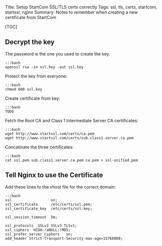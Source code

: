 Title: Setup StartCom SSL/TLS certs correctly
Tags: ssl, tls, certs, startcom, startssl, nginx
Summary: Notes to remember when creating a new certificate from StartCom

[TOC]

## Decrypt the key
The password is the one you used to create the key.

    :::bash
    openssl rsa -in ssl.key -out ssl.key

Protect the key from everyone:
    
    :::bash
    chmod 600 ssl.key

Create certificate from key:

    :::bash
    TODO

Fetch the Root CA and Class 1 Intermediate Server CA certificates:
    
    :::bash
    wget http://www.startssl.com/certs/ca.pem
    wget http://www.startssl.com/certs/sub.class1.server.ca.pem

Concatinate the three certificates:

    :::bash
    cat ssl.pem sub.class1.server.ca.pem ca.pem > ssl-unified.pem
    
## Tell Nginx to use the Certificate
Add these lines to the vhost file for the correct domain:

    :::bash
    ssl                  on;
    ssl_certificate      /etc/certs/ssl.pem;
    ssl_certificate_key  /etc/certs/ssl.key;

    ssl_session_timeout  5m;

    ssl_protocols  SSLv2 SSLv3 TLSv1;
    ssl_ciphers  HIGH:!aNULL:!MD5;
    ssl_prefer_server_ciphers   on;
    add_header Strict-Transport-Security max-age=15768000;
